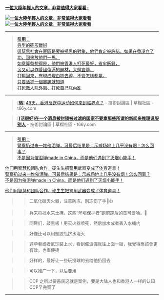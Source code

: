 

<B><a href="https://twitter.com/sanzhao4/status/1149482634382172161"> 一位大陸年輕人的文章，非常值得大家看看 :
<p><img src="https://camo.githubusercontent.com/2ab777d68b122939ce1b9a68015cf1317e846edc/68747470733a2f2f7062732e7477696d672e636f6d2f6d656469612f445f504957557956414141484565302e6a7067" border="0" alt="一位大陸年輕人的文章，非常值得大家看看" title="一位大陸年輕人的文章，非常值得大家看看">
<img src="https://camo.githubusercontent.com/967bf658977f92134cfd6ddd1fddd5a97ccc56e5/68747470733a2f2f7062732e7477696d672e636f6d2f6d656469612f445f50495755785534414d386d46492e6a7067" border="0" alt="一位大陸年輕人的文章，非常值得大家看看" title="一位大陸年輕人的文章，非常值得大家看看"></p></B>
</a>

----------------------------------------------------------------------

> <B><a href="https://twitter.com/Neins_paul/status/1159029863975546881">引用：</B><br>
 典型的砲灰戰術<br>
這幫黑社會在匪區是要被掃黑的對象，他們肯定被許諾，如果在香港立了功，回來放他們一馬，<br>
如意算盤想得是，他們被香港人打死最好，省牢飯錢，<br>
另又可以作愛國傻逼的題材，大肆宣傳，<br>
打輸回來，有現成理由抓去蹲，不管怎樣都贏。<br>
只要活抓一個審訊就知道<br>
打死敵人除外患、打死自己除內亂 </a><br>
 
----------------------------------------------------------------------

 > [[**转**](https://www.microsofttranslator.com/bv.aspx?from=&to=zh-CHS&a=https://t66y.com/htm_data/1907/7/3600124.html)] [49天，香港反送中运动如何来到临界点？](https://t66y.com/htm_data/1907/7/3600124.html) - 技術討論區 | 草榴社區 - t66y.com
 
 > [[**[活很好]在一个消息被封锁被过滤的国家不要拿那些所谓的新闻来推理说服别人**](https://t66y.com/htm_data/1908/7/3609810.html) - 技術討論區 | 草榴社區 - t66y.com
 
----------------------------------------------------------------------

> <B><a href="https://twitter.com/TuCaoFakeNews/status/1158688297805238272">引用：</B><br>
警察扔过来一堆催泪弹，可最后结果是：示威场地上几乎没有烟！怎么回事？<br>
不是因为催泪弹made in China，而是他们遇到了灭烟小能手！<br>

他们用智慧和团队合作，硬生生把警用武器变成了体育道具！<br>
警察扔过来一堆催泪弹，可最后结果是：示威场地上几乎没有烟！怎么回事？<br>
不是因为催泪弹made in China，而是他们遇到了灭烟小能手！<br>

他们用智慧和团队合作，硬生生把警用武器变成了体育道具！</a><br>

>> 二氧化碳灭火器，注意防冻，别冻伤了手🙏👍

>> 兵来将挡水来土掩，这些“环境保护者”跑前跑后的蛮可爱哈。🤭

>> 同鞋们，敲黑板！用灭火器喷死，然后加水或者丢入水桶内

>> 好像还可以用塑胶瓶挤水浇灭

>> 避孕套或者氣球裝上水，看到催淚彈就往上面一砸，我覺得應該會更有效，也很便捷

>> 好样的，最好让一些玩投球的去给他扔回去

>> 可以推广一下，以后要用

>> CCP 之所以要愚民这就是案例，要是大陆人也和香港人一样的认知CCP早完蛋了

----------------------------------------------------------------------
